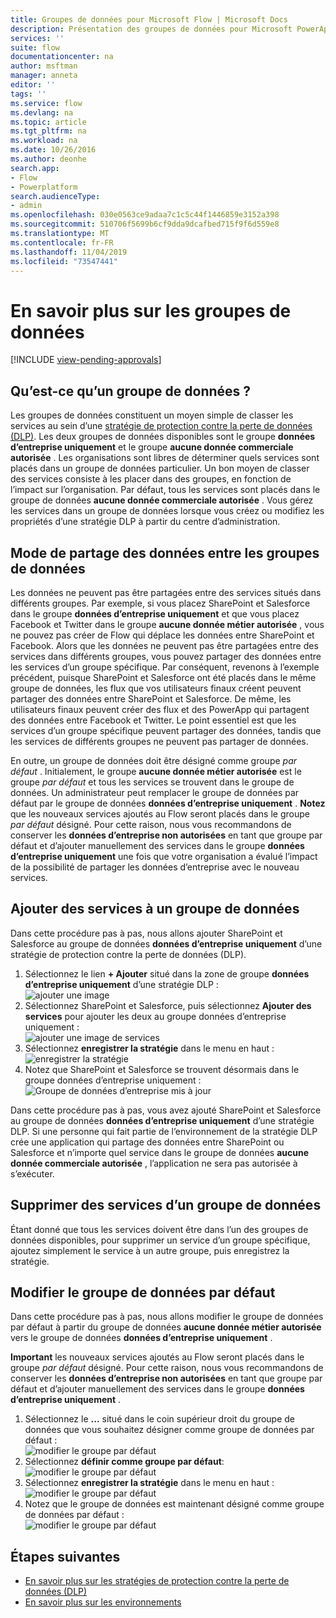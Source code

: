 ```yaml
---
title: Groupes de données pour Microsoft Flow | Microsoft Docs
description: Présentation des groupes de données pour Microsoft PowerApps et Microsoft Flow.
services: ''
suite: flow
documentationcenter: na
author: msftman
manager: anneta
editor: ''
tags: ''
ms.service: flow
ms.devlang: na
ms.topic: article
ms.tgt_pltfrm: na
ms.workload: na
ms.date: 10/26/2016
ms.author: deonhe
search.app:
- Flow
- Powerplatform
search.audienceType:
- admin
ms.openlocfilehash: 030e0563ce9adaa7c1c5c44f1446859e3152a398
ms.sourcegitcommit: 510706f5699b6cf9dda9dcafbed715f9f6d559e8
ms.translationtype: MT
ms.contentlocale: fr-FR
ms.lasthandoff: 11/04/2019
ms.locfileid: "73547441"
---
```

# <a name="learn-all-about-data-groups"></a>En savoir plus sur les groupes de données
[!INCLUDE [view-pending-approvals](includes/cc-rebrand.md)]
## <a name="what-is-a-data-group"></a>Qu’est-ce qu’un groupe de données ?
Les groupes de données constituent un moyen simple de classer les services au sein d’une [stratégie de protection contre la perte de données (DLP)](prevent-data-loss.md). Les deux groupes de données disponibles sont le groupe **données d’entreprise uniquement** et le groupe **aucune donnée commerciale autorisée** . Les organisations sont libres de déterminer quels services sont placés dans un groupe de données particulier. Un bon moyen de classer des services consiste à les placer dans des groupes, en fonction de l’impact sur l’organisation. Par défaut, tous les services sont placés dans le groupe de données **aucune donnée commerciale autorisée** . Vous gérez les services dans un groupe de données lorsque vous créez ou modifiez les propriétés d’une stratégie DLP à partir du centre d’administration.

## <a name="how-data-is-shared-between-data-groups"></a>Mode de partage des données entre les groupes de données
Les données ne peuvent pas être partagées entre des services situés dans différents groupes. Par exemple, si vous placez SharePoint et Salesforce dans le groupe **données d’entreprise uniquement** et que vous placez Facebook et Twitter dans le groupe **aucune donnée métier autorisée** , vous ne pouvez pas créer de Flow qui déplace les données entre SharePoint et Facebook. Alors que les données ne peuvent pas être partagées entre des services dans différents groupes, vous pouvez partager des données entre les services d’un groupe spécifique. Par conséquent, revenons à l’exemple précédent, puisque SharePoint et Salesforce ont été placés dans le même groupe de données, les flux que vos utilisateurs finaux créent peuvent partager des données entre SharePoint et Salesforce. De même, les utilisateurs finaux peuvent créer des flux et des PowerApp qui partagent des données entre Facebook et Twitter. Le point essentiel est que les services d’un groupe spécifique peuvent partager des données, tandis que les services de différents groupes ne peuvent pas partager de données.  

En outre, un groupe de données doit être désigné comme groupe *par défaut* . Initialement, le groupe **aucune donnée métier autorisée** est le groupe *par défaut* et tous les services se trouvent dans le groupe de données. Un administrateur peut remplacer le groupe de données par défaut par le groupe de données **données d’entreprise uniquement** . **Notez** que les nouveaux services ajoutés au Flow seront placés dans le groupe *par défaut* désigné. Pour cette raison, nous vous recommandons de conserver les **données d’entreprise non autorisées** en tant que groupe par défaut et d’ajouter manuellement des services dans le groupe **données d’entreprise uniquement** une fois que votre organisation a évalué l’impact de la possibilité de partager les données d’entreprise avec le nouveau services.

## <a name="add-services-to-a-data-group"></a>Ajouter des services à un groupe de données
Dans cette procédure pas à pas, nous allons ajouter SharePoint et Salesforce au groupe de données **données d’entreprise uniquement** d’une stratégie de protection contre la perte de données (DLP). 

1. Sélectionnez le lien **+ Ajouter** situé dans la zone de groupe **données d’entreprise uniquement** d’une stratégie DLP :    
   ![ajouter une image](./media/introduction-to-data-groups/add-to-data-group-1.png)  
2. Sélectionnez SharePoint et Salesforce, puis sélectionnez **Ajouter des services** pour ajouter les deux au groupe données d’entreprise uniquement :    
   ![ajouter une image de services](./media/introduction-to-data-groups/add-to-data-group-2.png)  
3. Sélectionnez **enregistrer la stratégie** dans le menu en haut :  
   ![enregistrer la stratégie](./media/introduction-to-data-groups/add-to-data-group-4.png) 
4. Notez que SharePoint et Salesforce se trouvent désormais dans le groupe données d’entreprise uniquement :  
   ![Groupe de données d’entreprise mis à jour](./media/introduction-to-data-groups/add-to-data-group-3.png)   

Dans cette procédure pas à pas, vous avez ajouté SharePoint et Salesforce au groupe de données **données d’entreprise uniquement** d’une stratégie DLP. Si une personne qui fait partie de l’environnement de la stratégie DLP crée une application qui partage des données entre SharePoint ou Salesforce et n’importe quel service dans le groupe de données **aucune donnée commerciale autorisée** , l’application ne sera pas autorisée à s’exécuter.

## <a name="remove-services-from-a-data-group"></a>Supprimer des services d’un groupe de données
Étant donné que tous les services doivent être dans l’un des groupes de données disponibles, pour supprimer un service d’un groupe spécifique, ajoutez simplement le service à un autre groupe, puis enregistrez la stratégie.  

## <a name="change-the-default-data-group"></a>Modifier le groupe de données par défaut
Dans cette procédure pas à pas, nous allons modifier le groupe de données par défaut à partir du groupe de données **aucune donnée métier autorisée** vers le groupe de données **données d’entreprise uniquement** .  

**Important** les nouveaux services ajoutés au Flow seront placés dans le groupe *par défaut* désigné. Pour cette raison, nous vous recommandons de conserver les **données d’entreprise non autorisées** en tant que groupe par défaut et d’ajouter manuellement des services dans le groupe **données d’entreprise uniquement** .

1. Sélectionnez le **...** situé dans le coin supérieur droit du groupe de données que vous souhaitez désigner comme groupe de données par défaut :    
   ![modifier le groupe par défaut](./media/introduction-to-data-groups/default-data-group-0.png)  
2. Sélectionnez **définir comme groupe par défaut**:  
   ![modifier le groupe par défaut](./media/introduction-to-data-groups/default-data-group-1.png)   
3. Sélectionnez **enregistrer la stratégie** dans le menu en haut :  
   ![modifier le groupe par défaut](./media/introduction-to-data-groups/add-to-data-group-4.png) 
4. Notez que le groupe de données est maintenant désigné comme groupe de données par défaut :  
   ![modifier le groupe par défaut](./media/introduction-to-data-groups/default-data-group-2.png)   

## <a name="next-steps"></a>Étapes suivantes
* [En savoir plus sur les stratégies de protection contre la perte de données (DLP)](prevent-data-loss.md)
* [En savoir plus sur les environnements](environments-overview-admin.md)   

